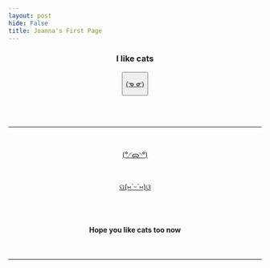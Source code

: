 ```yaml
---
layout: post
hide: False
title: Joanna's First Page
---
```




<!--button to silly cat 1-->
<div style="text-align: center;">
<div>

 <h3>I like cats</h3>
 <button><a href="https://encrypted-tbn0.gstatic.com/images?q=tbn:ANd9GcRfHWq9VBjFFeJx416qRh8ya04KjtgEc8FvPf939dIHfT2kud8deCF3tw3rniE5bzfILas&usqp=CAU" target="_blank" class="button"><p title = "free cleaning service">(ᓀ‸ᓂ)</p></a></button>
<!--redirects to new tab, when hovering, text will appear-->


<br><br><hr><br>


<!-- center the text, redirect link to silly cat 2 -->
<div style="text-align: center;">

 <a href="https://encrypted-tbn0.gstatic.com/images?q=tbn:ANd9GcRSsWNNUgc2vOYjCwRbu22I-UfjkBS2al5xog&s" target="_blank" class="button"><p title = "what did you say?">(°.◜ᯅ◝°)</p></a>

<br>

 <!-- Normal link, silly cat 3 -->
 <a href="https://encrypted-tbn0.gstatic.com/images?q=tbn:ANd9GcSe9ATCmXXKmqRDgoJ-hy2kMKUNVxdQ2xR94g&s" target="_blank" class="button"><p title = "cat on zoom">ପ(⑅ˊᵕˋ⑅)ଓ</p></a>

<br>

<br>

<h4>Hope you like cats too now</h4>

<head>
    <meta charset="UTF-8">
    <meta name="viewport" content="width=device-width, initial-scale=1.0">
    <title>Survey</title>
</head>
<body>

<br><hr><br>